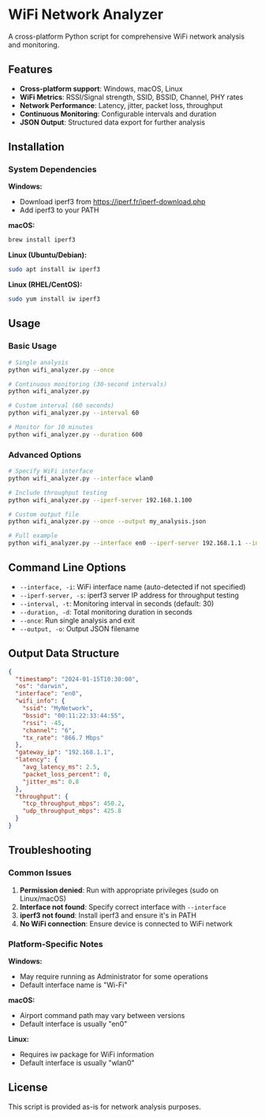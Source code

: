 # WiFi Network Analyzer

A cross-platform Python script for comprehensive WiFi network analysis and monitoring.

## Features

- **Cross-platform support**: Windows, macOS, Linux
- **WiFi Metrics**: RSSI/Signal strength, SSID, BSSID, Channel, PHY rates
- **Network Performance**: Latency, jitter, packet loss, throughput
- **Continuous Monitoring**: Configurable intervals and duration
- **JSON Output**: Structured data export for further analysis

## Installation

### System Dependencies

**Windows:**
- Download iperf3 from https://iperf.fr/iperf-download.php
- Add iperf3 to your PATH

**macOS:**
```bash
brew install iperf3
```

**Linux (Ubuntu/Debian):**
```bash
sudo apt install iw iperf3
```

**Linux (RHEL/CentOS):**
```bash
sudo yum install iw iperf3
```

## Usage

### Basic Usage

```bash
# Single analysis
python wifi_analyzer.py --once

# Continuous monitoring (30-second intervals)
python wifi_analyzer.py

# Custom interval (60 seconds)
python wifi_analyzer.py --interval 60

# Monitor for 10 minutes
python wifi_analyzer.py --duration 600
```

### Advanced Options

```bash
# Specify WiFi interface
python wifi_analyzer.py --interface wlan0

# Include throughput testing
python wifi_analyzer.py --iperf-server 192.168.1.100

# Custom output file
python wifi_analyzer.py --once --output my_analysis.json

# Full example
python wifi_analyzer.py --interface en0 --iperf-server 192.168.1.1 --interval 15 --duration 3600 --output hourly_monitor.json
```

## Command Line Options

- `--interface, -i`: WiFi interface name (auto-detected if not specified)
- `--iperf-server, -s`: iperf3 server IP address for throughput testing
- `--interval, -t`: Monitoring interval in seconds (default: 30)
- `--duration, -d`: Total monitoring duration in seconds
- `--once`: Run single analysis and exit
- `--output, -o`: Output JSON filename

## Output Data Structure

```json
{
  "timestamp": "2024-01-15T10:30:00",
  "os": "darwin",
  "interface": "en0",
  "wifi_info": {
    "ssid": "MyNetwork",
    "bssid": "00:11:22:33:44:55",
    "rssi": -45,
    "channel": "6",
    "tx_rate": "866.7 Mbps"
  },
  "gateway_ip": "192.168.1.1",
  "latency": {
    "avg_latency_ms": 2.5,
    "packet_loss_percent": 0,
    "jitter_ms": 0.8
  },
  "throughput": {
    "tcp_throughput_mbps": 450.2,
    "udp_throughput_mbps": 425.8
  }
}
```

## Troubleshooting

### Common Issues

1. **Permission denied**: Run with appropriate privileges (sudo on Linux/macOS)
2. **Interface not found**: Specify correct interface with `--interface`
3. **iperf3 not found**: Install iperf3 and ensure it's in PATH
4. **No WiFi connection**: Ensure device is connected to WiFi network

### Platform-Specific Notes

**Windows:**
- May require running as Administrator for some operations
- Default interface name is "Wi-Fi"

**macOS:**
- Airport command path may vary between versions
- Default interface is usually "en0"

**Linux:**
- Requires iw package for WiFi information
- Default interface is usually "wlan0"

## License

This script is provided as-is for network analysis purposes.
